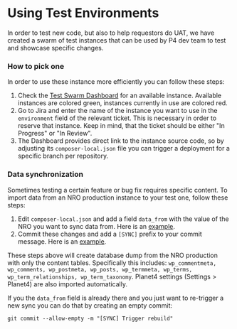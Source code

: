 # Using Test Environments

In order to test new code, but also to help requestors do UAT, we have created a swarm of test instances that can be used by P4 dev team to test and showcase specific changes.

### How to pick one

In order to use these instance more efficiently you can follow these steps:

1. Check the [Test Swarm Dashboard](https://greenpeace.github.io/planet4-test-swarm/) for an available instance. Available instances are colored green, instances currently in use are colored red.
2. Go to Jira and enter the name of the instance you want to use in the `environment` field of the relevant ticket. This is necessary in order to reserve that instance. Keep in mind, that the ticket should be either "In Progress" or "In Review".
3. The Dashboard provides direct link to the instance source code, so by adjusting its `composer-local.json` file you can trigger a deployment for a specific branch per repository.

### Data synchronization

Sometimes testing a certain feature or bug fix requires specific content. To import data from an NRO production instance to your test one, follow these steps:

1. Edit `composer-local.json` and add a field `data_from` with the value of the NRO you want to sync data from. Here is an [example](https://github.com/greenpeace/planet4-test-phobos/blob/ac32d126754cb992d39bfd5087ae8480429404c5/composer-local.json#L10).
2. Commit these changes and add a `[SYNC]` prefix to your commit message. Here is an [example](https://github.com/greenpeace/planet4-test-phobos/commit/d198f7f127227f45c4ed29a1ed5c2d2e08edb6a0).

These steps above will create database dump from the NRO production with only the content tables. Specifically this includes: `wp_commentmeta, wp_comments, wp_postmeta, wp_posts, wp_termmeta, wp_terms, wp_term_relationships, wp_term_taxonomy`. Planet4 settings \(Settings &gt; Planet4\) are also imported automatically.

If you the `data_from` field is already there and you just want to re-trigger a new sync you can do that by creating an empty commit:

```text
git commit --allow-empty -m "[SYNC] Trigger rebuild"
```

